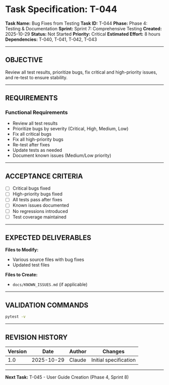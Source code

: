 # Task Specification: T-044

**Task Name:** Bug Fixes from Testing
**Task ID:** T-044
**Phase:** Phase 4: Testing & Documentation
**Sprint:** Sprint 7: Comprehensive Testing
**Created:** 2025-10-29
**Status:** Not Started
**Priority:** Critical
**Estimated Effort:** 8 hours
**Dependencies:** T-040, T-041, T-042, T-043

---

## OBJECTIVE

Review all test results, prioritize bugs, fix critical and high-priority issues, and re-test to ensure stability.

---

## REQUIREMENTS

### Functional Requirements
- Review all test results
- Prioritize bugs by severity (Critical, High, Medium, Low)
- Fix all critical bugs
- Fix all high-priority bugs
- Re-test after fixes
- Update tests as needed
- Document known issues (Medium/Low priority)

---

## ACCEPTANCE CRITERIA

- [ ] Critical bugs fixed
- [ ] High-priority bugs fixed
- [ ] All tests pass after fixes
- [ ] Known issues documented
- [ ] No regressions introduced
- [ ] Test coverage maintained

---

## EXPECTED DELIVERABLES

**Files to Modify:**
- Various source files with bug fixes
- Updated test files

**Files to Create:**
- `docs/KNOWN_ISSUES.md` (if applicable)

---

## VALIDATION COMMANDS

```bash
pytest -v
```

---

## REVISION HISTORY

| Version | Date       | Author | Changes                    |
|---------|------------|--------|-----------------------------|
| 1.0     | 2025-10-29 | Claude | Initial specification       |

---

**Next Task:** T-045 - User Guide Creation (Phase 4, Sprint 8)
